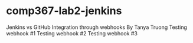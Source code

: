 # comp367-lab2-jenkins
Jenkins vs GitHub Integration through webhooks
By Tanya Truong
Testing webhook #1
Testing webhook #2
Testing webhook #3
